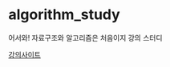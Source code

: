 # algorithm_study
어서와! 자료구조와 알고리즘은 처음이지 강의 스터디 

[강의사이트](https://programmers.co.kr/learn/courses/57)
